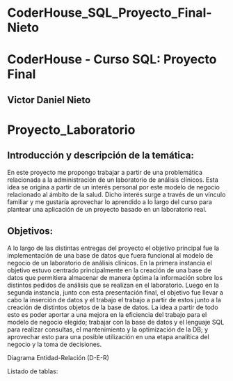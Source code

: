 # CoderHouse_SQL_Proyecto_Final-Nieto

# CoderHouse - Curso SQL: Proyecto Final
## Victor Daniel Nieto



# Proyecto_Laboratorio


## Introducción y descripción de la temática:
En este proyecto me propongo trabajar a partir de una problemática relacionada a la administración de un laboratorio de análisis clínicos. Esta idea se origina a partir de un interés personal por este modelo de negocio relacionado al ámbito de la salud. Dicho interés surge a través de un vínculo familiar y me gustaría aprovechar lo aprendido a lo largo del curso para plantear una aplicación de un proyecto basado en un laboratorio real.


## Objetivos:
A lo largo de las distintas entregas del proyecto el objetivo principal fue la implementación de una base de datos que fuera funcional al modelo de negocio de un laboratorio de análisis clínicos.
En la primera instancia el objetivo estuvo centrado principalmente en la creación de una base de datos que permitiera almacenar de manera óptima la información sobre los distintos pedidos de análisis que se realizan en el laboratorio.
Luego en la segunda instancia, junto con esta presentación final, el objetivo fue llevar a cabo la inserción de datos y el trabajo el trabajo a partir de estos junto a la creación de distintos objetos de la base de datos. La idea a partir de todo esto es poder aportar a una mejora en la eficiencia del trabajo para el modelo de negocio elegido; trabajar con la base de datos y el lenguaje SQL para realizar consultas, el mantenimiento y la optimización de la DB; y aprovechar esto para una posible utilización en una etapa analítica del negocio y la toma de decisiones.


Diagrama Entidad-Relación (D-E-R)



Listado de tablas: